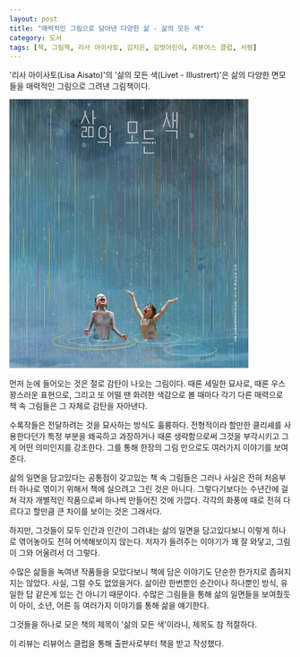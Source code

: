 ```yaml
---
layout: post
title: "매력적인 그림으로 담아낸 다양한 삶 - 삶의 모든 색"
category: 도서
tags: [책, 그림책, 리사 아이사토, 김지은, 길벗어린이, 리뷰어스 클럽, 서평]
---
```


'리사 아이사토(Lisa Aisato)'의
'삶의 모든 색(Livet - Illustrert)'은
삶의 다양한 면모들을 매력적인 그림으로 그려낸 그림책이다.

![표지](/images/book/livet-illustrert-picture-book-h480.jpg)

먼저 눈에 들어오는 것은 절로 감탄이 나오는 그림이다.
때론 세밀한 묘사로, 때론 우스꽝스러운 표현으로, 그리고 또 어떨 땐 화려한 색감으로
볼 때마다 각기 다른 매력으로 책 속 그림들은 그 자체로 감탄을 자아낸다.

수록작들은 전달하려는 것을 묘사하는 방식도 훌륭하다.
전형적이라 할만한 클리셰를 사용한다던가
특정 부분을 왜곡하고 과장하거나 때론 생략함으로써
그것을 부각시키고 그게 어떤 의미인지를 강조한다.
그를 통해 한장의 그림 만으로도 여러가지 이야기를 보여준다.

삶의 일면을 담고있다는 공통점이 갖고있는 책 속 그림들은
그러나 사실은 전혀 처음부터 하나로 엮이기 위해서
책에 실으려고 그린 것은 아니다.
그렇다기보다는 수년간에 걸쳐 각자 개별적인 작품으로써 하나씩 만들어진 것에 가깝다.
각각의 화풍에 때로 전혀 다르다고 할만큼 큰 차이를 보이는 것은 그래서다.

하지만, 그것들이 모두 인간과 인간이 그려내는 삶의 일면을 담고있다보니
이렇게 하나로 엮어놓아도 전혀 어색해보이지 않는다.
저자가 들려주는 이야기가 꽤 잘 와닿고, 그림이 그와 어울려서 더 그렇다.

수많은 삶들을 녹여낸 작품들을 모았다보니
책에 담은 이야기도 단순한 한가지로 좁혀지지는 않았다.
사실, 그럴 수도 없었을거다.
삶이란 한번뿐인 순간이나 하나뿐인 방식, 유일한 답 같은게 있는 건 아니기 때문이다.
수많은 그림들을 통해 삶의 일면들을 보여줬듯이
아이, 소년, 어른 등 여러가지 이야기를 통해 삶을 얘기한다.

그것들을 하나로 모은 책의 제목이 '삶의 모든 색'이라니,
제목도 참 적절하다.



<div class="im im-info">
이 리뷰는 리뷰어스 클럽을 통해 출판사로부터 책을 받고 작성했다.
</div>
